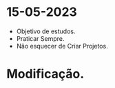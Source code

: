 # 15-05-2023

- Objetivo de estudos.
- Praticar Sempre.
- Não esquecer de Criar Projetos.

# Modificação.

